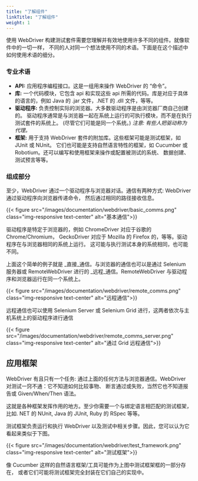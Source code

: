 ```yaml
---
title: "了解组件"
linkTitle: "了解组件"
weight: 1
---
```


使用 WebDriver 构建测试套件需要您理解并有效地使用许多不同的组件。就像软件中的一切一样，
不同的人对同一个想法使用不同的术语。下面是在这个描述中如何使用术语的细分。

### 专业术语

* **API:** 应用程序编程接口。这是一组用来操作 WebDriver 的 “命令”。
* **库:** 一个代码模块，它包含 api 和实现这些 api 所需的代码。库是对应于具体的语言的，例如 Java 的 .jar 文件，.NET 的 .dll 文件，等等。
* **驱动程序:** 负责控制实际的浏览器。大多数驱动程序是由浏览器厂商自己创建的。
驱动程序通常是与浏览器一起在系统上运行的可执行模块，而不是在执行测试套件的系统上。
(尽管它们可能是同一个系统。) _注意: 有些人把驱动称为代理。_
* **框架:** 用于支持 WebDriver 套件的附加库。这些框架可能是测试框架，如 JUnit 或 NUnit。
它们也可能是支持自然语言特性的框架，如 Cucumber 或 Robotium。还可以编写和使用框架来操作或配置被测试的系统、
数据创建、测试预言等等。

### 组成部分
至少，WebDriver 通过一个驱动程序与浏览器对话。通信有两种方式: WebDriver 通过驱动程序向浏览器传递命令，
然后通过相同的路径接收信息。

{{< figure src="/images/documentation/webdriver/basic_comms.png" class="img-responsive text-center" alt="基本通信">}}

驱动程序是特定于浏览器的，例如 ChromeDriver 对应于谷歌的 Chrome/Chromium，
GeckoDriver 对应于 Mozilla 的 Firefox 的，等等。驱动程序在与浏览器相同的系统上运行。
这可能与执行测试本身的系统相同，也可能不同。

上面这个简单的例子就是 _直接_通信。与浏览器的通信也可以是通过 Selenium 服务器或 RemoteWebDriver 
进行的 _远程_通信。RemoteWebDriver 与驱动程序和浏览器运行在同一个系统上。

{{< figure src="/images/documentation/webdriver/remote_comms.png" class="img-responsive text-center" alt="远程通信">}}

远程通信也可以使用 Selenium Server 或 Selenium Grid 进行，这两者依次与主机系统上的驱动程序进行通信

{{< figure src="/images/documentation/webdriver/remote_comms_server.png" class="img-responsive text-center" alt="通过 Grid 远程通信">}}

## 应用框架

WebDriver 有且只有一个任务: 通过上面的任何方法与浏览器通信。WebDriver 对测试一窍不通：它不知道如何比较事物、
断言通过或失败，当然它也不知道报告或 Given/When/Then 语法。 

这就是各种框架发挥作用的地方。至少你需要一个与绑定语言相匹配的测试框架，比如. NET 的 NUnit, Java 的 JUnit, 
Ruby 的 RSpec 等等。

测试框架负责运行和执行 WebDriver 以及测试中相关步骤。因此，您可以认为它看起来类似于下图。

{{< figure src="/images/documentation/webdriver/test_framework.png" class="img-responsive text-center" alt="测试框架">}}

像 Cucumber 这样的自然语言框架/工具可能作为上图中测试框架框的一部分存在，
或者它们可能将测试框架完全封装在它们自己的实现中。
